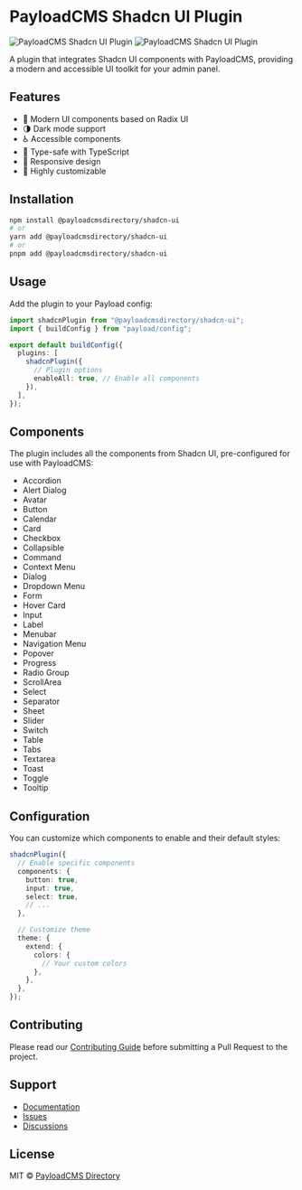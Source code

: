 # PayloadCMS Shadcn UI Plugin

![PayloadCMS Shadcn UI Plugin](https://raw.githubusercontent.com/payloadcmsdirectory/shadcn-ui/main/public/images/posts-shadcn.png)
![PayloadCMS Shadcn UI Plugin](https://raw.githubusercontent.com/payloadcmsdirectory/shadcn-ui/main/public/images/categories-shadcn.png)

A plugin that integrates Shadcn UI components with PayloadCMS, providing a modern and accessible UI toolkit for your admin panel.

## Features

- 🎨 Modern UI components based on Radix UI
- 🌗 Dark mode support
- ♿ Accessible components
- 🎯 Type-safe with TypeScript
- 📱 Responsive design
- 🔧 Highly customizable

## Installation

```bash
npm install @payloadcmsdirectory/shadcn-ui
# or
yarn add @payloadcmsdirectory/shadcn-ui
# or
pnpm add @payloadcmsdirectory/shadcn-ui
```

## Usage

Add the plugin to your Payload config:

```typescript
import shadcnPlugin from "@payloadcmsdirectory/shadcn-ui";
import { buildConfig } from "payload/config";

export default buildConfig({
  plugins: [
    shadcnPlugin({
      // Plugin options
      enableAll: true, // Enable all components
    }),
  ],
});
```

## Components

The plugin includes all the components from Shadcn UI, pre-configured for use with PayloadCMS:

- Accordion
- Alert Dialog
- Avatar
- Button
- Calendar
- Card
- Checkbox
- Collapsible
- Command
- Context Menu
- Dialog
- Dropdown Menu
- Form
- Hover Card
- Input
- Label
- Menubar
- Navigation Menu
- Popover
- Progress
- Radio Group
- ScrollArea
- Select
- Separator
- Sheet
- Slider
- Switch
- Table
- Tabs
- Textarea
- Toast
- Toggle
- Tooltip

## Configuration

You can customize which components to enable and their default styles:

```typescript
shadcnPlugin({
  // Enable specific components
  components: {
    button: true,
    input: true,
    select: true,
    // ...
  },

  // Customize theme
  theme: {
    extend: {
      colors: {
        // Your custom colors
      },
    },
  },
});
```

## Contributing

Please read our [Contributing Guide](CONTRIBUTING.md) before submitting a Pull Request to the project.

## Support

- [Documentation](https://github.com/payloadcmsdirectory/shadcn-ui#readme)
- [Issues](https://github.com/payloadcmsdirectory/shadcn-ui/issues)
- [Discussions](https://github.com/payloadcmsdirectory/shadcn-ui/discussions)

## License

MIT © [PayloadCMS Directory](https://payloadcms.directory)
